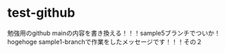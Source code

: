 # test-github
勉強用のgithub
mainの内容を書き換える！！！sample5ブランチでついか！
hogehoge
sample1-branchで作業をしたメッセージです！！！その２